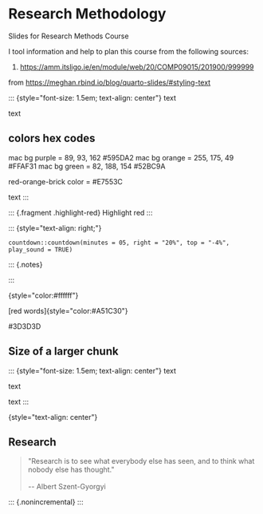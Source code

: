 # Research Methodology
Slides for Research Methods Course



I tool information and help to plan this course from the following sources:

1. https://amm.itsligo.ie/en/module/web/20/COMP09015/201900/999999


from https://meghan.rbind.io/blog/quarto-slides/#styling-text 

::: {style="font-size: 1.5em; text-align: center"}
text

text


## colors hex codes

mac bg purple = 89, 93, 162 #595DA2
mac bg orange = 255, 175, 49  #FFAF31
mac bg green = 82, 188, 154 #52BC9A

red-orange-brick color =  #E7553C

text
:::

::: {.fragment .highlight-red}
Highlight red
:::



::: {style="text-align: right;"}


```{r}
countdown::countdown(minutes = 05, right = "20%", top = "-4%", play_sound = TRUE)
```

::: {.notes}

:::

{style="color:#ffffff"}

[red words]{style="color:#A51C30"}

#3D3D3D

## Size of a larger chunk

::: {style="font-size: 1.5em; text-align: center"}
text

text

text
:::

{style="text-align: center"}

## Research

> "Research is to see what everybody else has seen, and to think what nobody else has thought." <br><br>-- Albert Szent-Gyorgyi

::: {.nonincremental}
:::